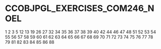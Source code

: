 # CCOBJPGL_EXERCISES_COM246_NOEL



1
2
3
5
12
13
19
26
27
32
34
35
36
37
38
39
40
42
44
46
47
48
51
52
53
54
55
56
57
58
59
60
61
62
63
64
65
66
67
68
69
70
71
72
73
74
75
76
77
78
79
81
82
83
84
85
86
88
